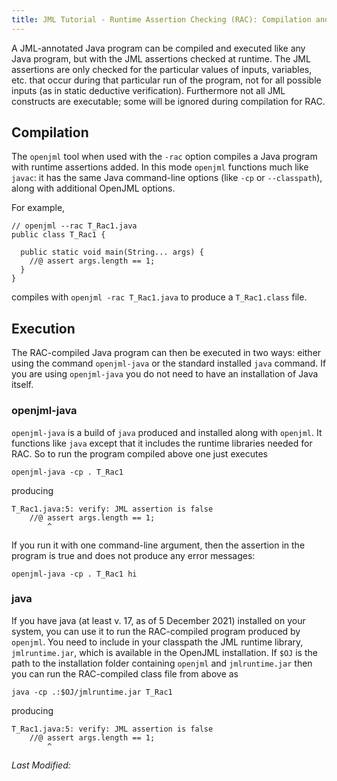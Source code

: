 ```yaml
---
title: JML Tutorial - Runtime Assertion Checking (RAC): Compilation and Execution
---
```


A JML-annotated Java program can be compiled and executed like any Java program, but with the JML assertions checked at runtime.
The JML assertions are only checked for the particular values of inputs, variables, etc. that occur during that particular run
of the program, not for all possible inputs (as in static deductive verification). Furthermore not all JML constructs are executable;
some will be ignored during compilation for RAC.

## Compilation

The `openjml` tool when used with the `-rac` option compiles a Java program with runtime assertions added. In this mode `openjml`
functions much like `javac`: it has the same Java command-line options (like `-cp` or `--classpath`), along with additional OpenJML
options.

For example,
```
// openjml --rac T_Rac1.java
public class T_Rac1 {

  public static void main(String... args) {
    //@ assert args.length == 1;
  }
}
```
compiles with `openjml -rac T_Rac1.java` to produce a `T_Rac1.class` file.


## Execution

The RAC-compiled Java program can then be executed in two ways: either using the command `openjml-java` or the standard installed `java` command.
If you are using `openjml-java` you do not need to have an installation of Java itself.

### openjml-java

`openjml-java` is a build of `java` produced and installed along with `openjml`. It functions like `java` except that it includes the 
runtime libraries needed for RAC. So to run the program compiled above one just executes

`openjml-java -cp . T_Rac1`

producing
```
T_Rac1.java:5: verify: JML assertion is false
    //@ assert args.length == 1;
        ^
```

If you run it with one command-line argument, then the assertion in the program is true and does not produce any error messages:

`openjml-java -cp . T_Rac1 hi`

### java
If you have java (at least v. 17, as of 5 December 2021) installed on your system, you can use it to run the RAC-compiled program produced by `openjml`. You need to include in your classpath the JML runtime library, `jmlruntime.jar`, which is available in the OpenJML installation. 
If `$OJ` is the path to the installation folder containing `openjml` and `jmlruntime.jar` then you can run the RAC-compiled class file from 
above as

`java -cp .:$OJ/jmlruntime.jar T_Rac1`

producing
```
T_Rac1.java:5: verify: JML assertion is false
    //@ assert args.length == 1;
        ^
``` 

<i>Last Modified: <script type="text/javascript"> document.write(new Date(document.lastModified).toUTCString())</script></i>
